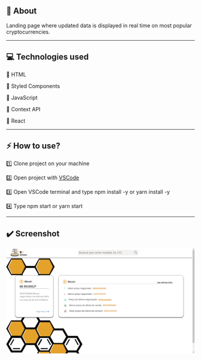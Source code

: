 ## :memo: About
Landing page where updated data is displayed in real time on most popular cryptocurrencies.

<hr>

## :computer: Technologies used

:pushpin: HTML

:pushpin: Styled Components

:pushpin: JavaScript

:pushpin: Context API

:pushpin: React

<hr>

## :zap: How to use?
:one: Clone project on your machine

:two: Open project with [VSCode](https://code.visualstudio.com/download)

:three: Open VSCode terminal and type npm install -y or yarn install -y

:four: Type npm start or yarn start

<hr>

## :heavy_check_mark: Screenshot 
<div align="center">
    <img src="./assets-readme/screenshot-desktop.png"/>
</div>
